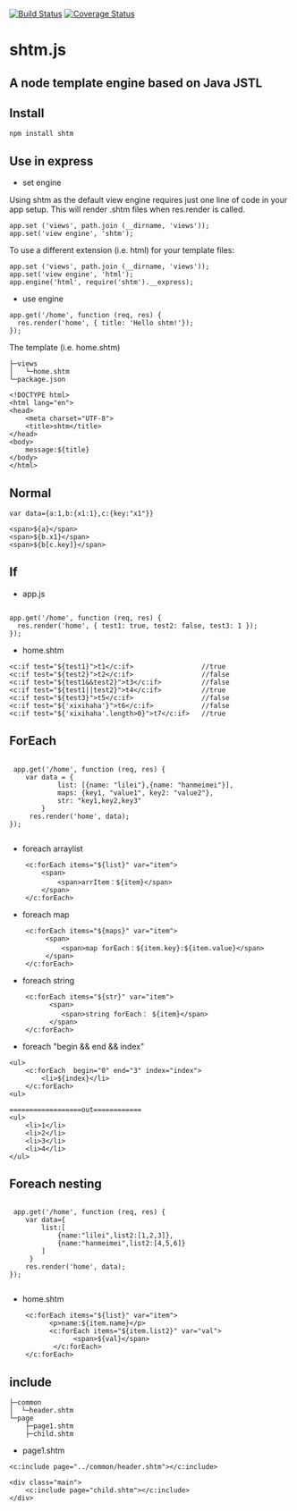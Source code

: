 [![Build Status](https://travis-ci.org/ghy511024/shtm.svg?branch=master)](https://travis-ci.org/ghy511024/shtm)
[![Coverage Status](https://coveralls.io/repos/github/ghy511024/shtm/badge.svg?branch=master)](https://coveralls.io/github/ghy511024/shtm?branch=master)


shtm.js
=============

A node template engine based on Java JSTL
----

## Install

```
npm install shtm
```
## Use in express

* set engine

Using shtm as the default view engine requires just one line of code in your app setup. This will render .shtm files when res.render is called.

```
app.set ('views', path.join (__dirname, 'views'));
app.set('view engine', 'shtm');
```

To use a different extension (i.e. html) for your template files:

```
app.set ('views', path.join (__dirname, 'views'));
app.set('view engine', 'html');
app.engine('html', require('shtm').__express);
```

* use engine
 
```
app.get('/home', function (req, res) {
  res.render('home', { title: 'Hello shtm!'});
});

```
The template (i.e. home.shtm)

```
├─views
│   └─home.shtm
└─package.json
```
```
<!DOCTYPE html>
<html lang="en">
<head>
    <meta charset="UTF-8">
    <title>shtm</title>
</head>
<body>
    message:${title}
</body>
</html>

```


## Normal
```
var data={a:1,b:{x1:1},c:{key:"x1"}}
```

 ```
<span>${a}</span>
<span>${b.x1}</span>
<span>${b[c.key]}</span>
```

## If 

* app.js

```

app.get('/home', function (req, res) {
  res.render('home', { test1: true, test2: false, test3: 1 });
});

```
* home.shtm

```
<c:if test="${test1}">t1</c:if>                 //true
<c:if test="${test2}">t2</c:if>                 //false
<c:if test="${test1&&test2}">t3</c:if>          //false
<c:if test="${test1||test2}">t4</c:if>          //true
<c:if test="${test3}">t5</c:if>                 //false
<c:if test="${'xixihaha'}">t6</c:if>            //false
<c:if test="${'xixihaha'.length>0}">t7</c:if>   //true
```

## ForEach
```

 app.get('/home', function (req, res) {
    var data = {
            list: [{name: "lilei"},{name: "hanmeimei"}],
            maps: {key1, "value1", key2: "value2"},
            str: "key1,key2,key3"
        }
     res.render('home', data);
});
    
```
* foreach arraylist 

```
    <c:forEach items="${list}" var="item">
        <span>
            <span>arrItem：${item}</span>
        </span>
    </c:forEach>
```
* foreach map 

```
    <c:forEach items="${maps}" var="item">
         <span>
             <span>map forEach：${item.key}:${item.value}</span>
         </span>
    </c:forEach>
```
* foreach string
```
    <c:forEach items="${str}" var="item">
          <span>
             <span>string forEach： ${item}</span>
          </span>
    </c:forEach>

```
* foreach "begin && end && index"
```
<ul>
    <c:forEach  begin="0" end="3" index="index">
        <li>${index}</li>       
    </c:forEach>
<ul>

==================out============
<ul>
    <li>1</li>
    <li>2</li>
    <li>3</li>
    <li>4</li>
</ul>
```

## Foreach nesting
```

 app.get('/home', function (req, res) {
    var data={
        list:[
            {name:"lilei",list2:[1,2,3]},
            {name:"hanmeimei",list2:[4,5,6]}
        ]
     }
    res.render('home', data);
});
    
```
* home.shtm

```
    <c:forEach items="${list}" var="item">
          <p>name:${item.name}</p>
          <c:forEach items="${item.list2}" var="val">
                <span>${val}</span>
           </c:forEach>
    </c:forEach>

```

## include

```
├─common
│  └─header.shtm
└─page
    ├─page1.shtm
    ├─child.shtm

```

* page1.shtm

```
<c:include page="../common/header.shtm"></c:include>

<div class="main">
    <c:include page="child.shtm"></c:include>
</div>

```
